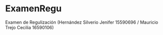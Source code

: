 # ExamenRegu
Examen de Regulización (Hernández Silverio Jenifer 15590696 / Mauricio Trejo Cecilia 16590106)
